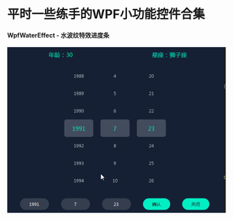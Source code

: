# 平时一些练手的WPF小功能控件合集

#### WpfWaterEffect - 水波纹特效进度条
![image](https://github.com/KikyoShaw/QtWidgetsApplication/blob/master/GIF/rollingBox.gif)
